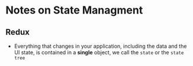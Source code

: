 # Notes on State Managment

## Redux

- Everything that changes in your application, including the data and the UI state, is contained in a __single__ object, we call the `state` or the `state tree`


